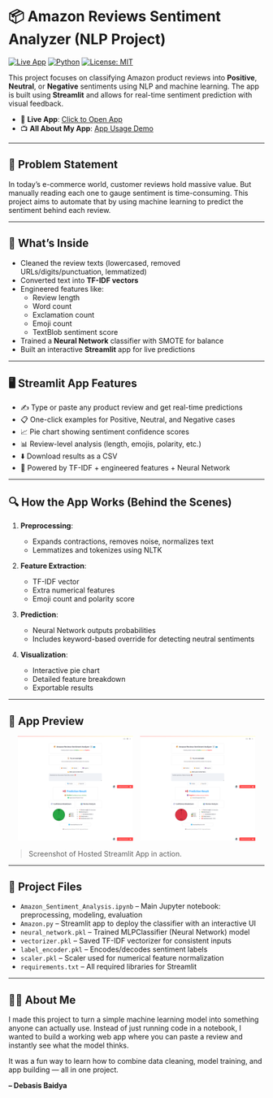 # 📦 Amazon Reviews Sentiment Analyzer (NLP Project)

[![Live App](https://img.shields.io/badge/Live%20App-Streamlit-brightgreen?logo=streamlit)](https://debasis-baidya-amazonreviewssentiment-nlp.streamlit.app/)
[![Python](https://img.shields.io/badge/Python-3.10-blue.svg)](https://www.python.org/)
[![License: MIT](https://img.shields.io/badge/License-MIT-yellow.svg)](LICENSE)

This project focuses on classifying Amazon product reviews into **Positive**, **Neutral**, or **Negative** sentiments using NLP and machine learning. The app is built using **Streamlit** and allows for real-time sentiment prediction with visual feedback.

- 🚀 **Live App**: [Click to Open App](https://debasis-baidya-amazonreviewssentiment-nlp.streamlit.app)
- 📺 **All About My App**: [App Usage Demo](https://youtu.be/8qG7-s3eflk)
---

## 📌 Problem Statement

In today’s e-commerce world, customer reviews hold massive value. But manually reading each one to gauge sentiment is time-consuming. This project aims to automate that by using machine learning to predict the sentiment behind each review.

---

## 🧠 What’s Inside

- Cleaned the review texts (lowercased, removed URLs/digits/punctuation, lemmatized)
- Converted text into **TF-IDF vectors**
- Engineered features like:
  - Review length
  - Word count
  - Exclamation count
  - Emoji count
  - TextBlob sentiment score
- Trained a **Neural Network** classifier with SMOTE for balance
- Built an interactive **Streamlit** app for live predictions

---

## 🖥️ Streamlit App Features

- ✍️ Type or paste any product review and get real-time predictions
- 📋 One-click examples for Positive, Neutral, and Negative cases
- 📈 Pie chart showing sentiment confidence scores
- 📊 Review-level analysis (length, emojis, polarity, etc.)
- ⬇️ Download results as a CSV
- 🤖 Powered by TF-IDF + engineered features + Neural Network

---

## 🔍 How the App Works (Behind the Scenes)

1. **Preprocessing**:
   - Expands contractions, removes noise, normalizes text
   - Lemmatizes and tokenizes using NLTK

2. **Feature Extraction**:
   - TF-IDF vector
   - Extra numerical features
   - Emoji count and polarity score

3. **Prediction**:
   - Neural Network outputs probabilities
   - Includes keyword-based override for detecting neutral sentiments

4. **Visualization**:
   - Interactive pie chart
   - Detailed feature breakdown
   - Exportable results

---

## 📸 App Preview

<p align="center">
  <img src="app_screenshot_1.png" alt="App Screenshot 1" width="45%" style="margin-right:10px;">
  <img src="app_screenshot_2.png" alt="App Screenshot 2" width="45%">
</p>

> Screenshot of Hosted Streamlit App in action.

---

## 📁 Project Files

- `Amazon_Sentiment_Analysis.ipynb` – Main Jupyter notebook: preprocessing, modeling, evaluation
- `Amazon.py` – Streamlit app to deploy the classifier with an interactive UI
- `neural_network.pkl` – Trained MLPClassifier (Neural Network) model
- `vectorizer.pkl` – Saved TF-IDF vectorizer for consistent inputs
- `label_encoder.pkl` – Encodes/decodes sentiment labels
- `scaler.pkl` – Scaler used for numerical feature normalization
- `requirements.txt` – All required libraries for Streamlit

---

## 🙋‍♂️ About Me

I made this project to turn a simple machine learning model into something anyone can actually use. Instead of just running code in a notebook, I wanted to build a working web app where you can paste a review and instantly see what the model thinks.  

It was a fun way to learn how to combine data cleaning, model training, and app building — all in one project.

**– Debasis Baidya**
